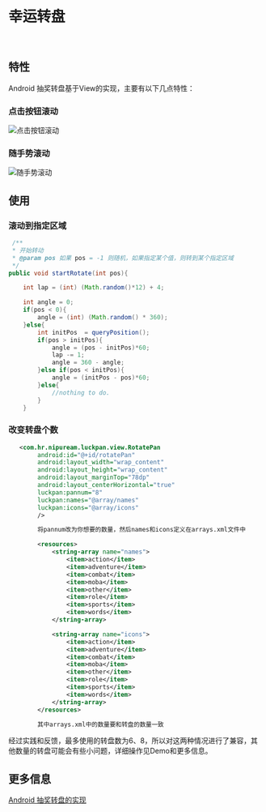 # 幸运转盘

<br/>

## 特性

Android 抽奖转盘基于View的实现，主要有以下几点特性：<br/>

### 点击按钮滚动
![点击按钮滚动](https://github.com/Nipuream/LuckPan/blob/master/luck_pan.gif)


### 随手势滚动
![随手势滚动](https://github.com/Nipuream/LuckPan/blob/master/scroll.gif)


## 使用

### 滚动到指定区域
```java
 /**
 * 开始转动
 * @param pos 如果 pos = -1 则随机，如果指定某个值，则转到某个指定区域
 */
public void startRotate(int pos){

    int lap = (int) (Math.random()*12) + 4;

    int angle = 0;
    if(pos < 0){
        angle = (int) (Math.random() * 360);
    }else{
        int initPos  = queryPosition();
        if(pos > initPos){
            angle = (pos - initPos)*60;
            lap -= 1;
            angle = 360 - angle;
        }else if(pos < initPos){
            angle = (initPos - pos)*60;
        }else{
            //nothing to do.
        }
    }
```



### 改变转盘个数
~~~xml
   <com.hr.nipuream.luckpan.view.RotatePan
        android:id="@+id/rotatePan"
        android:layout_width="wrap_content"
        android:layout_height="wrap_content"
        android:layout_marginTop="78dp"
        android:layout_centerHorizontal="true"
        luckpan:pannum="8"
        luckpan:names="@array/names"
        luckpan:icons="@array/icons"
        />

        将pannum改为你想要的数量，然后names和icons定义在arrays.xml文件中

        <resources>
            <string-array name="names">
                <item>action</item>
                <item>adventure</item>
                <item>combat</item>
                <item>moba</item>
                <item>other</item>
                <item>role</item>
                <item>sports</item>
                <item>words</item>
            </string-array>

            <string-array name="icons">
                <item>action</item>
                <item>adventure</item>
                <item>combat</item>
                <item>moba</item>
                <item>other</item>
                <item>role</item>
                <item>sports</item>
                <item>words</item>
            </string-array>
        </resources>

        其中arrays.xml中的数量要和转盘的数量一致
~~~

经过实践和反馈，最多使用的转盘数为6、8，所以对这两种情况进行了兼容，其他数量的转盘可能会有些小问题，详细操作见Demo和更多信息。

## 更多信息
[Android 抽奖转盘的实现](http://blog.csdn.net/YanghuiNipurean/article/details/52251107)


